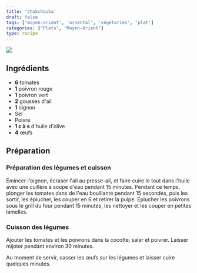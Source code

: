 ```yaml
---
title: 'Chakchouka'
draft: false
tags: ['moyen-orient', 'oriental', 'végétarien', 'plat']
categories: ["Plats", "Moyen-Orient"]
type: recipe
---
```


![](../images/chakchouka.jpg)

<!-- section -->

## Ingrédients

- **6** tomates
- **1** poivron rouge
- **1** poivron vert
- **2** gousses d'ail
- **1** oignon
- Sel
- Poivre
- **1 c à s** d'huile d'olive
- **4** œufs

<!-- section -->

## Préparation

### Préparation des légumes et cuisson

Émincer l'oignon, écraser l'ail au presse-ail, et faire cuire le tout dans l'huile avec une cuillère à soupe d'eau pendant 15 minutes. Pendant ce temps, plonger les tomates dans de l'eau bouillante pendant 15 secondes, puis les sortir, les éplucher, les couper en 6 et retirer la pulpe. Éplucher les poivrons sous le grill du four pendant 15 minutes, les nettoyer et les couper en petites lamelles.

### Cuisson des légumes

Ajouter les tomates et les poivrons dans la cocotte, saler et poivrer. Laisser mijoter pendant environ 30 minutes.

Au moment de servir, casser les œufs sur les légumes et laisser cuire quelques minutes.